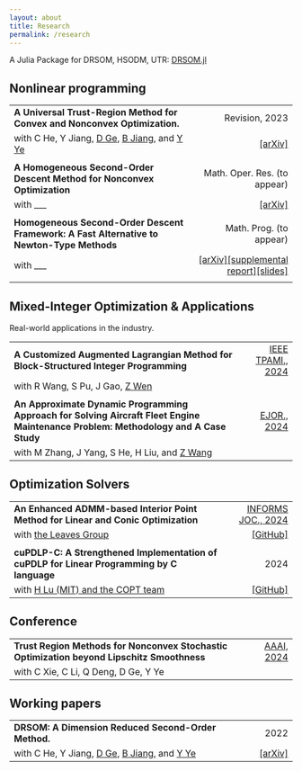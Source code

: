 ```yaml
---
layout: about
title: Research
permalink: /research
---
```


A Julia Package for DRSOM, HSODM, UTR: [DRSOM.jl](https://github.com/bzhangcw/DRSOM.jl)

## Nonlinear programming

|                                                                                                                                                                                         |                                                                                                                                                                              |
| :-------------------------------------------------------------------------------------------------------------------------------------------------------------------------------------- | ---------------------------------------------------------------------------------------------------------------------------------------------------------------------------: |
| **A Universal Trust-Region Method for Convex and Nonconvex Optimization.**                                                                                                              |                                                                                                                                                               Revision, 2023 |
| with C He, Y Jiang, [D Ge](https://www.acem.sjtu.edu.cn/en/faculty/gedongdong.html), [B Jiang](https://sites.google.com/site/isyebojiang/), and [Y Ye](https://web.stanford.edu/~yyye/) |                                                                                                                                   [[arXiv]](http://arxiv.org/abs/2311.11489) |
|                                                                                                                                                                                         |                                                                                                                                                                              |
| **A Homogeneous Second-Order Descent Method for Nonconvex Optimization**                                                                                                                |                                                                                                                                                 Math. Oper. Res. (to appear) |
| with ___                                                                                                                                                                                |                                                                                                                                   [[arXiv]](http://arxiv.org/abs/2211.08212) |
|                                                                                                                                                                                         |                                                                                                                                                                              |
| **Homogeneous Second-Order Descent Framework: A Fast Alternative to Newton-Type Methods**                                                                                               |                                                                                                                                                      Math. Prog. (to appear) |
| with ___                                                                                                                                                                                | [[arXiv]](https://doi.org/10.48550/arXiv.2306.17516)[[supplemental report]](/assets/pdfs/bisection.pdf)[[slides]](https://web.stanford.edu/class/msande314/lecture16OPTMLDS) |
|                                                                                                                                                                                         |                                                                                                                                                                              |



## Mixed-Integer Optimization & Applications
Real-world applications in the industry.

|                                                                                                                                     |                                                                 |
| :---------------------------------------------------------------------------------------------------------------------------------- | --------------------------------------------------------------: |
| **A Customized Augmented Lagrangian Method for Block-Structured Integer Programming**                                               | [IEEE TPAMI., 2024](https://doi.org/10.1109/TPAMI.2024.3416514) |
| with R Wang, S Pu, J Gao, [Z Wen](http://faculty.bicmr.pku.edu.cn/~wenzw)                                                           |                                                                 |
|                                                                                                                                     |                                                                 |
| **An Approximate Dynamic Programming Approach for Solving Aircraft Fleet Engine Maintenance Problem: Methodology and A Case Study** |       [EJOR., 2024](https://doi.org/10.1016/j.ejor.2024.10.008) |
| with M Zhang, J Yang, S He, H Liu, and [Z Wang](https://mypage.cuhk.edu.cn/academics/wangzizhuo/)                                   |                                                                 |

## Optimization Solvers

|                                                                                            |                                                              |
| :----------------------------------------------------------------------------------------- | -----------------------------------------------------------: |
| **An Enhanced ADMM-based Interior Point Method for Linear and Conic Optimization**         | [INFORMS JOC., 2024](https://doi.org/10.1287/ijoc.2023.0017) |
| with [the Leaves Group](#https://github.com/leavesgrp)                                     |          [[GitHub]](https://github.com/INFORMSJoC/2023.0017) |
|                                                                                            |                                                              |
| **cuPDLP-C: A Strengthened Implementation of cuPDLP for Linear Programming by C language** |                                                         2024 |
| with [H Lu (MIT) and the COPT team](https://arxiv.org/abs/2312.14832)                      |          [[GitHub]](https://github.com/COPT-Public/cuPDLP-C) |

## Conference

|                                                                                            |                                                                      |
| :----------------------------------------------------------------------------------------- | -------------------------------------------------------------------: |
| **Trust Region Methods for Nonconvex Stochastic Optimization beyond Lipschitz Smoothness** | [AAAI, 2024](https://ojs.aaai.org/index.php/AAAI/article/view/29537) |
| with C Xie, C Li, Q Deng, D Ge, Y Ye                                                       |


## Working papers

|                                                                                                                                                                                         |                                            |
| :-------------------------------------------------------------------------------------------------------------------------------------------------------------------------------------- | -----------------------------------------: |
| **DRSOM: A Dimension Reduced Second-Order Method.**                                                                                                                                     |                                       2022 |
| with C He, Y Jiang, [D Ge](https://www.acem.sjtu.edu.cn/en/faculty/gedongdong.html), [B Jiang](https://sites.google.com/site/isyebojiang/), and [Y Ye](https://web.stanford.edu/~yyye/) | [[arXiv]](http://arxiv.org/abs/2208.00208) |